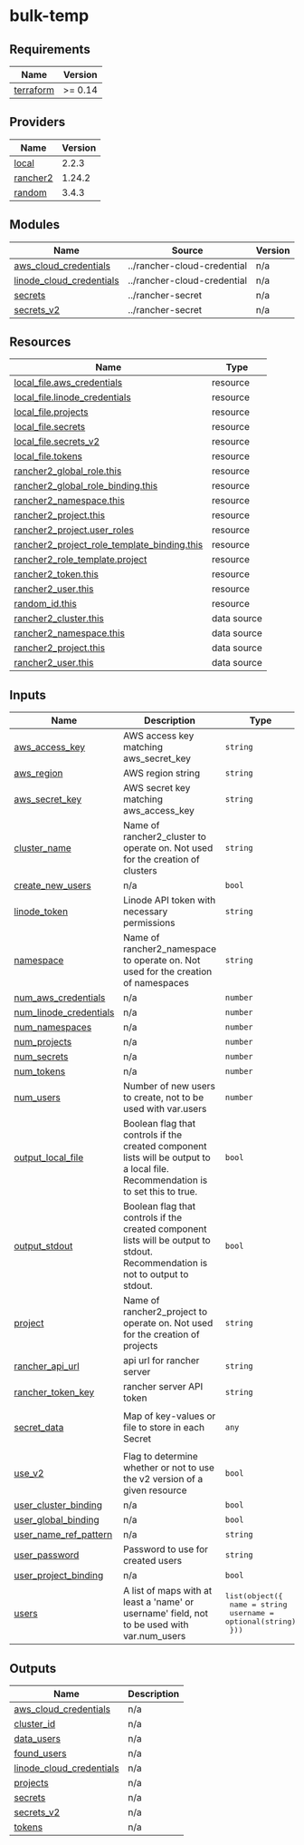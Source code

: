# bulk-temp

<!-- BEGINNING OF PRE-COMMIT-TERRAFORM DOCS HOOK -->
## Requirements

| Name | Version |
|------|---------|
| <a name="requirement_terraform"></a> [terraform](#requirement\_terraform) | >= 0.14 |

## Providers

| Name | Version |
|------|---------|
| <a name="provider_local"></a> [local](#provider\_local) | 2.2.3 |
| <a name="provider_rancher2"></a> [rancher2](#provider\_rancher2) | 1.24.2 |
| <a name="provider_random"></a> [random](#provider\_random) | 3.4.3 |

## Modules

| Name | Source | Version |
|------|--------|---------|
| <a name="module_aws_cloud_credentials"></a> [aws\_cloud\_credentials](#module\_aws\_cloud\_credentials) | ../rancher-cloud-credential | n/a |
| <a name="module_linode_cloud_credentials"></a> [linode\_cloud\_credentials](#module\_linode\_cloud\_credentials) | ../rancher-cloud-credential | n/a |
| <a name="module_secrets"></a> [secrets](#module\_secrets) | ../rancher-secret | n/a |
| <a name="module_secrets_v2"></a> [secrets\_v2](#module\_secrets\_v2) | ../rancher-secret | n/a |

## Resources

| Name | Type |
|------|------|
| [local_file.aws_credentials](https://registry.terraform.io/providers/hashicorp/local/latest/docs/resources/file) | resource |
| [local_file.linode_credentials](https://registry.terraform.io/providers/hashicorp/local/latest/docs/resources/file) | resource |
| [local_file.projects](https://registry.terraform.io/providers/hashicorp/local/latest/docs/resources/file) | resource |
| [local_file.secrets](https://registry.terraform.io/providers/hashicorp/local/latest/docs/resources/file) | resource |
| [local_file.secrets_v2](https://registry.terraform.io/providers/hashicorp/local/latest/docs/resources/file) | resource |
| [local_file.tokens](https://registry.terraform.io/providers/hashicorp/local/latest/docs/resources/file) | resource |
| [rancher2_global_role.this](https://registry.terraform.io/providers/rancher/rancher2/latest/docs/resources/global_role) | resource |
| [rancher2_global_role_binding.this](https://registry.terraform.io/providers/rancher/rancher2/latest/docs/resources/global_role_binding) | resource |
| [rancher2_namespace.this](https://registry.terraform.io/providers/rancher/rancher2/latest/docs/resources/namespace) | resource |
| [rancher2_project.this](https://registry.terraform.io/providers/rancher/rancher2/latest/docs/resources/project) | resource |
| [rancher2_project.user_roles](https://registry.terraform.io/providers/rancher/rancher2/latest/docs/resources/project) | resource |
| [rancher2_project_role_template_binding.this](https://registry.terraform.io/providers/rancher/rancher2/latest/docs/resources/project_role_template_binding) | resource |
| [rancher2_role_template.project](https://registry.terraform.io/providers/rancher/rancher2/latest/docs/resources/role_template) | resource |
| [rancher2_token.this](https://registry.terraform.io/providers/rancher/rancher2/latest/docs/resources/token) | resource |
| [rancher2_user.this](https://registry.terraform.io/providers/rancher/rancher2/latest/docs/resources/user) | resource |
| [random_id.this](https://registry.terraform.io/providers/hashicorp/random/latest/docs/resources/id) | resource |
| [rancher2_cluster.this](https://registry.terraform.io/providers/rancher/rancher2/latest/docs/data-sources/cluster) | data source |
| [rancher2_namespace.this](https://registry.terraform.io/providers/rancher/rancher2/latest/docs/data-sources/namespace) | data source |
| [rancher2_project.this](https://registry.terraform.io/providers/rancher/rancher2/latest/docs/data-sources/project) | data source |
| [rancher2_user.this](https://registry.terraform.io/providers/rancher/rancher2/latest/docs/data-sources/user) | data source |

## Inputs

| Name | Description | Type | Default | Required |
|------|-------------|------|---------|:--------:|
| <a name="input_aws_access_key"></a> [aws\_access\_key](#input\_aws\_access\_key) | AWS access key matching aws\_secret\_key | `string` | n/a | yes |
| <a name="input_aws_region"></a> [aws\_region](#input\_aws\_region) | AWS region string | `string` | `"us-west-1"` | no |
| <a name="input_aws_secret_key"></a> [aws\_secret\_key](#input\_aws\_secret\_key) | AWS secret key matching aws\_access\_key | `string` | n/a | yes |
| <a name="input_cluster_name"></a> [cluster\_name](#input\_cluster\_name) | Name of rancher2\_cluster to operate on. Not used for the creation of clusters | `string` | `"local"` | no |
| <a name="input_create_new_users"></a> [create\_new\_users](#input\_create\_new\_users) | n/a | `bool` | `true` | no |
| <a name="input_linode_token"></a> [linode\_token](#input\_linode\_token) | Linode API token with necessary permissions | `string` | n/a | yes |
| <a name="input_namespace"></a> [namespace](#input\_namespace) | Name of rancher2\_namespace to operate on. Not used for the creation of namespaces | `string` | `"default"` | no |
| <a name="input_num_aws_credentials"></a> [num\_aws\_credentials](#input\_num\_aws\_credentials) | n/a | `number` | `0` | no |
| <a name="input_num_linode_credentials"></a> [num\_linode\_credentials](#input\_num\_linode\_credentials) | n/a | `number` | `0` | no |
| <a name="input_num_namespaces"></a> [num\_namespaces](#input\_num\_namespaces) | n/a | `number` | `0` | no |
| <a name="input_num_projects"></a> [num\_projects](#input\_num\_projects) | n/a | `number` | `0` | no |
| <a name="input_num_secrets"></a> [num\_secrets](#input\_num\_secrets) | n/a | `number` | `0` | no |
| <a name="input_num_tokens"></a> [num\_tokens](#input\_num\_tokens) | n/a | `number` | `0` | no |
| <a name="input_num_users"></a> [num\_users](#input\_num\_users) | Number of new users to create, not to be used with var.users | `number` | `0` | no |
| <a name="input_output_local_file"></a> [output\_local\_file](#input\_output\_local\_file) | Boolean flag that controls if the created component lists will be output to a local file. Recommendation is to set this to true. | `bool` | `false` | no |
| <a name="input_output_stdout"></a> [output\_stdout](#input\_output\_stdout) | Boolean flag that controls if the created component lists will be output to stdout. Recommendation is not to output to stdout. | `bool` | `false` | no |
| <a name="input_project"></a> [project](#input\_project) | Name of rancher2\_project to operate on. Not used for the creation of projects | `string` | `"Default"` | no |
| <a name="input_rancher_api_url"></a> [rancher\_api\_url](#input\_rancher\_api\_url) | api url for rancher server | `string` | n/a | yes |
| <a name="input_rancher_token_key"></a> [rancher\_token\_key](#input\_rancher\_token\_key) | rancher server API token | `string` | n/a | yes |
| <a name="input_secret_data"></a> [secret\_data](#input\_secret\_data) | Map of key-values or file to store in each Secret | `any` | <pre>{<br>  "bulk_secret": "True"<br>}</pre> | no |
| <a name="input_use_v2"></a> [use\_v2](#input\_use\_v2) | Flag to determine whether or not to use the v2 version of a given resource | `bool` | `false` | no |
| <a name="input_user_cluster_binding"></a> [user\_cluster\_binding](#input\_user\_cluster\_binding) | n/a | `bool` | `false` | no |
| <a name="input_user_global_binding"></a> [user\_global\_binding](#input\_user\_global\_binding) | n/a | `bool` | `false` | no |
| <a name="input_user_name_ref_pattern"></a> [user\_name\_ref\_pattern](#input\_user\_name\_ref\_pattern) | n/a | `string` | `""` | no |
| <a name="input_user_password"></a> [user\_password](#input\_user\_password) | Password to use for created users | `string` | n/a | yes |
| <a name="input_user_project_binding"></a> [user\_project\_binding](#input\_user\_project\_binding) | n/a | `bool` | `false` | no |
| <a name="input_users"></a> [users](#input\_users) | A list of maps with at least a 'name' or username' field, not to be used with var.num\_users | <pre>list(object({<br>    name     = string<br>    username = optional(string)<br>  }))</pre> | `[]` | no |

## Outputs

| Name | Description |
|------|-------------|
| <a name="output_aws_cloud_credentials"></a> [aws\_cloud\_credentials](#output\_aws\_cloud\_credentials) | n/a |
| <a name="output_cluster_id"></a> [cluster\_id](#output\_cluster\_id) | n/a |
| <a name="output_data_users"></a> [data\_users](#output\_data\_users) | n/a |
| <a name="output_found_users"></a> [found\_users](#output\_found\_users) | n/a |
| <a name="output_linode_cloud_credentials"></a> [linode\_cloud\_credentials](#output\_linode\_cloud\_credentials) | n/a |
| <a name="output_projects"></a> [projects](#output\_projects) | n/a |
| <a name="output_secrets"></a> [secrets](#output\_secrets) | n/a |
| <a name="output_secrets_v2"></a> [secrets\_v2](#output\_secrets\_v2) | n/a |
| <a name="output_tokens"></a> [tokens](#output\_tokens) | n/a |
<!-- END OF PRE-COMMIT-TERRAFORM DOCS HOOK -->
